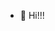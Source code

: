 - 👋 Hi!!!

<!---
fercouri/fercouri is a ✨ special ✨ repository because its `README.md` (this file) appears on your GitHub profile.
You can click the Preview link to take a look at your changes.
--->
